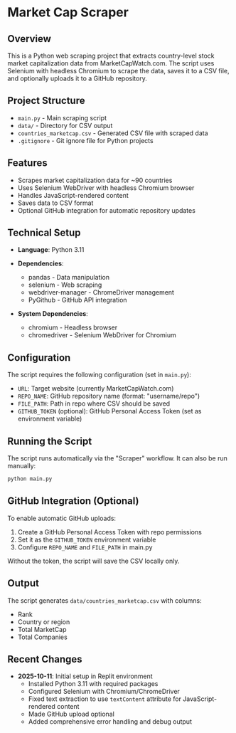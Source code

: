 # Market Cap Scraper

## Overview
This is a Python web scraping project that extracts country-level stock market capitalization data from MarketCapWatch.com. The script uses Selenium with headless Chromium to scrape the data, saves it to a CSV file, and optionally uploads it to a GitHub repository.

## Project Structure
- `main.py` - Main scraping script
- `data/` - Directory for CSV output
- `countries_marketcap.csv` - Generated CSV file with scraped data
- `.gitignore` - Git ignore file for Python projects

## Features
- Scrapes market capitalization data for ~90 countries
- Uses Selenium WebDriver with headless Chromium browser
- Handles JavaScript-rendered content
- Saves data to CSV format
- Optional GitHub integration for automatic repository updates

## Technical Setup
- **Language**: Python 3.11
- **Dependencies**: 
  - pandas - Data manipulation
  - selenium - Web scraping
  - webdriver-manager - ChromeDriver management
  - PyGithub - GitHub API integration

- **System Dependencies**:
  - chromium - Headless browser
  - chromedriver - Selenium WebDriver for Chromium

## Configuration
The script requires the following configuration (set in `main.py`):
- `URL`: Target website (currently MarketCapWatch.com)
- `REPO_NAME`: GitHub repository name (format: "username/repo")
- `FILE_PATH`: Path in repo where CSV should be saved
- `GITHUB_TOKEN` (optional): GitHub Personal Access Token (set as environment variable)

## Running the Script
The script runs automatically via the "Scraper" workflow. It can also be run manually:
```bash
python main.py
```

## GitHub Integration (Optional)
To enable automatic GitHub uploads:
1. Create a GitHub Personal Access Token with repo permissions
2. Set it as the `GITHUB_TOKEN` environment variable
3. Configure `REPO_NAME` and `FILE_PATH` in main.py

Without the token, the script will save the CSV locally only.

## Output
The script generates `data/countries_marketcap.csv` with columns:
- Rank
- Country or region
- Total MarketCap
- Total Companies

## Recent Changes
- **2025-10-11**: Initial setup in Replit environment
  - Installed Python 3.11 with required packages
  - Configured Selenium with Chromium/ChromeDriver
  - Fixed text extraction to use `textContent` attribute for JavaScript-rendered content
  - Made GitHub upload optional
  - Added comprehensive error handling and debug output

